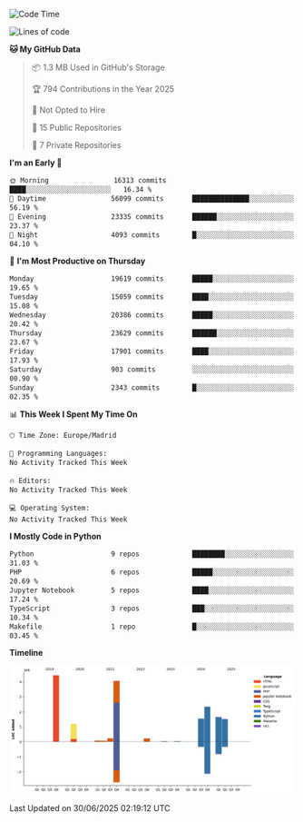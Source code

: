 <!--START_SECTION:waka-->
![Code Time](http://img.shields.io/badge/Code%20Time-839%20hrs%2038%20mins-blue)

![Lines of code](https://img.shields.io/badge/From%20Hello%20World%20I%27ve%20Written-17.4%20million%20lines%20of%20code-blue)

**🐱 My GitHub Data** 

> 📦 1.3 MB Used in GitHub's Storage 
 > 
> 🏆 794 Contributions in the Year 2025
 > 
> 🚫 Not Opted to Hire
 > 
> 📜 15 Public Repositories 
 > 
> 🔑 7 Private Repositories 
 > 
**I'm an Early 🐤** 

```text
🌞 Morning                16313 commits       ████░░░░░░░░░░░░░░░░░░░░░   16.34 % 
🌆 Daytime                56099 commits       ██████████████░░░░░░░░░░░   56.19 % 
🌃 Evening                23335 commits       ██████░░░░░░░░░░░░░░░░░░░   23.37 % 
🌙 Night                  4093 commits        █░░░░░░░░░░░░░░░░░░░░░░░░   04.10 % 
```
📅 **I'm Most Productive on Thursday** 

```text
Monday                   19619 commits       █████░░░░░░░░░░░░░░░░░░░░   19.65 % 
Tuesday                  15059 commits       ████░░░░░░░░░░░░░░░░░░░░░   15.08 % 
Wednesday                20386 commits       █████░░░░░░░░░░░░░░░░░░░░   20.42 % 
Thursday                 23629 commits       ██████░░░░░░░░░░░░░░░░░░░   23.67 % 
Friday                   17901 commits       ████░░░░░░░░░░░░░░░░░░░░░   17.93 % 
Saturday                 903 commits         ░░░░░░░░░░░░░░░░░░░░░░░░░   00.90 % 
Sunday                   2343 commits        █░░░░░░░░░░░░░░░░░░░░░░░░   02.35 % 
```


📊 **This Week I Spent My Time On** 

```text
🕑︎ Time Zone: Europe/Madrid

💬 Programming Languages: 
No Activity Tracked This Week

🔥 Editors: 
No Activity Tracked This Week

💻 Operating System: 
No Activity Tracked This Week
```

**I Mostly Code in Python** 

```text
Python                   9 repos             ████████░░░░░░░░░░░░░░░░░   31.03 % 
PHP                      6 repos             █████░░░░░░░░░░░░░░░░░░░░   20.69 % 
Jupyter Notebook         5 repos             ████░░░░░░░░░░░░░░░░░░░░░   17.24 % 
TypeScript               3 repos             ███░░░░░░░░░░░░░░░░░░░░░░   10.34 % 
Makefile                 1 repo              █░░░░░░░░░░░░░░░░░░░░░░░░   03.45 % 
```



**Timeline**

![Lines of Code chart](https://raw.githubusercontent.com/danisoronellas/danisoronellas/main/assets/bar_graph.png)


 Last Updated on 30/06/2025 02:19:12 UTC
<!--END_SECTION:waka-->
